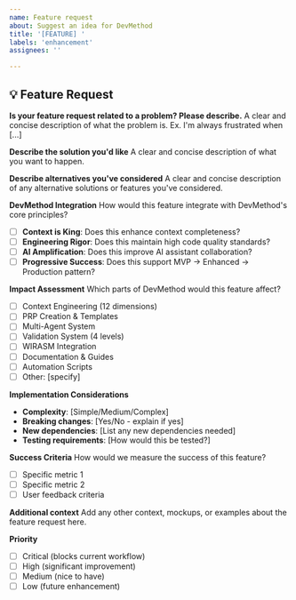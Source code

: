 ```yaml
---
name: Feature request
about: Suggest an idea for DevMethod
title: '[FEATURE] '
labels: 'enhancement'
assignees: ''

---
```


## 💡 Feature Request

**Is your feature request related to a problem? Please describe.**
A clear and concise description of what the problem is. Ex. I'm always frustrated when [...]

**Describe the solution you'd like**
A clear and concise description of what you want to happen.

**Describe alternatives you've considered**
A clear and concise description of any alternative solutions or features you've considered.

**DevMethod Integration**
How would this feature integrate with DevMethod's core principles?

- [ ] **Context is King**: Does this enhance context completeness?
- [ ] **Engineering Rigor**: Does this maintain high code quality standards?
- [ ] **AI Amplification**: Does this improve AI assistant collaboration?
- [ ] **Progressive Success**: Does this support MVP → Enhanced → Production pattern?

**Impact Assessment**
Which parts of DevMethod would this feature affect?

- [ ] Context Engineering (12 dimensions)
- [ ] PRP Creation & Templates
- [ ] Multi-Agent System
- [ ] Validation System (4 levels)
- [ ] WIRASM Integration
- [ ] Documentation & Guides
- [ ] Automation Scripts
- [ ] Other: [specify]

**Implementation Considerations**
- **Complexity**: [Simple/Medium/Complex]
- **Breaking changes**: [Yes/No - explain if yes]
- **New dependencies**: [List any new dependencies needed]
- **Testing requirements**: [How would this be tested?]

**Success Criteria**
How would we measure the success of this feature?
- [ ] Specific metric 1
- [ ] Specific metric 2
- [ ] User feedback criteria

**Additional context**
Add any other context, mockups, or examples about the feature request here.

**Priority**
- [ ] Critical (blocks current workflow)
- [ ] High (significant improvement)
- [ ] Medium (nice to have)
- [ ] Low (future enhancement)